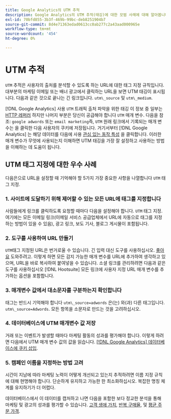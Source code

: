 ```yaml
---
title: Google Analytics의 UTM 추적
description: Google Analytics의 UTM 추적(태깅)에 대한 모범 사례에 대해 알아봅니다.
exl-id: 70bfd855-3b3f-469b-99bc-deb8251904b7
source-git-commit: 8d4e71363edad0613cc0ab277c2a43aad000965e
workflow-type: tm+mt
source-wordcount: '454'
ht-degree: 0%

---
```


# UTM 추적

`UTM` 추적은 사용자의 출처를 분석할 수 있도록 하는 URL에 대한 태그 지정 규칙입니다. 대부분의 마케팅 이메일 또는 배너 광고에서 클릭하는 URL을 보면 UTM 태깅이 표시됩니다. 다음과 같은 것으로 끝나는 긴 링크입니다. `utm\_source` 및 `utm\_medium`.

[!DNL Google Analytics] 사용 `UTM` 트래픽 출처 파악을 위한 태깅 이 정보 중 일부는 [HTTP 레퍼러](https://en.wikipedia.org/wiki/HTTP_referer) 하지만 나머지 부분은 당신이 공급해야 합니다 `UTM` 매개 변수. 다음을 참조: `google adwords` 또는 `email marketing`즉, `UTM` 원래 링크에서 기록되는 매개 변수는 을 클릭한 다음 사용자의 쿠키에 저장됩니다. 거기서부터 [!DNL Google Analytics] 는 해당 데이터를 다음에 사용 [관심 있는 동작 특성](../data-analyst/analysis/google-track-user-acq.md) 을 클릭합니다. 이러한 매개 변수가 무엇에 사용되는지 이해하면 UTM 태깅을 가장 잘 설정하고 사용하는 방법을 이해하는 데 도움이 됩니다.

## UTM 태그 지정에 대한 우수 사례

다음은으로 URL을 설정할 때 기억해야 할 5가지 가장 중요한 사항을 나열합니다 `UTM` 태그 지정.

### 1. 사이트에 도달하기 위해 제어할 수 있는 모든 URL에 태그를 지정합니다

사람들에게 링크를 클릭하도록 요청할 때마다 다음을 설정해야 합니다. `UTM` 태그 지정. 여기에는 모든 이메일 링크(이메일 서비스 공급업체에서 URL에 자동으로 태그를 지정하는 방법이 있을 수 있음), 광고 링크, 보도 기사, 블로그 게시물이 포함됩니다.

### 2. 도구를 사용하여 URL 만들기

`UTM`태그 지정된 URL은 번거로울 수 있습니다. 긴 입력 대신 도구를 사용하십시오. [좋아요](https://support.google.com/analytics/answer/1033867?hl=en) 도와주려고. 이렇게 하면 모든 감지 가능한 매개 변수를 URL에 추가하여 생각하고 있으며, URL을 바로 복사하여 붙여넣을 수 있습니다. 소셜 링크를 관리하려면 다음과 같은 도구를 사용하십시오 [!DNL Hootsuite] 모든 링크에 사용자 지정 URL 매개 변수를 추가하는 옵션을 포함합니다.

### 3. 매개변수 값에서 대소문자를 구분하는지 확인합니다

태그는 반드시 기억해야 합니다 `utm\_source=adwords` 은(는) 와(과) 다른 태그입니다. `utm\_source=Adwords`. 모든 항목을 소문자로 만드는 것을 고려하십시오.

### 4. 데이터베이스에 UTM 매개변수 값 저장

거래 또는 이벤트가 발생할 때마다 마케팅 활동의 성과를 평가해야 합니다. 이렇게 하려면 다음에서 UTM 매개 변수 값의 값을 읽습니다. [[!DNL Google Analytics] 데이터베이스에 쿠키 삽입](../data-analyst/analysis/google-track-user-acq.md).

### 5. 캠페인 이름을 지정하는 방법 고려

시간이 지남에 따라 마케팅 노력이 어떻게 개선되고 있는지 추적하려면 이름 지정 규칙에 대해 현명해야 합니다. 단순하게 유지하고 가능한 한 최소화하십시오. 복잡한 명칭 체계를 유지하기가 더 어렵다.

데이터베이스에서 이 데이터를 캡처하고 나면 다음을 포함한 보다 정교한 분석을 통해 마케팅 및 광고의 성과를 평가할 수 있습니다. [고객 생애 가치](../data-analyst/analysis/ess-expected-ltv.md), [반복 구매율](../data-analyst/analysis/repurchase-behavior.md), 및 [평균 주문 가격](../data-analyst/analysis/basic-analytics.md).
